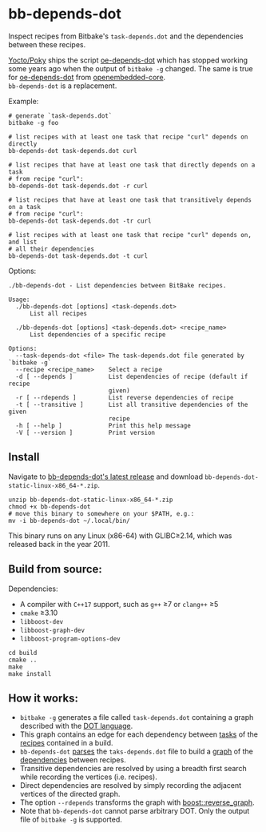 bb-depends-dot
==============

Inspect recipes from Bitbake's `task-depends.dot` and the dependencies between these recipes.

[Yocto/Poky](https://github.com/yoctoproject/poky) ships the script [oe-depends-dot](https://github.com/yoctoproject/poky/blob/cd369a732e17e57794a89519de6bab3847330630/scripts/oe-depends-dot) which has stopped working some years ago when the output of `bitbake -g` changed. The same is true for [oe-depends-dot](https://github.com/openembedded/openembedded-core/blob/0441b53d55a919b5ac42e997f4092053b017b553/scripts/oe-depends-dot) from [openembedded-core](https://github.com/openembedded/openembedded-core).  
`bb-depends-dot` is a replacement.


Example:

```shell
# generate `task-depends.dot`
bitbake -g foo

# list recipes with at least one task that recipe "curl" depends on directly
bb-depends-dot task-depends.dot curl

# list recipes that have at least one task that directly depends on a task
# from recipe "curl":
bb-depends-dot task-depends.dot -r curl

# list recipes that have at least one task that transitively depends on a task
# from recipe "curl":
bb-depends-dot task-depends.dot -tr curl

# list recipes with at least one task that recipe "curl" depends on, and list
# all their dependencies
bb-depends-dot task-depends.dot -t curl
```

Options:

```
./bb-depends-dot - List dependencies between BitBake recipes.

Usage:
  ./bb-depends-dot [options] <task-depends.dot>
      List all recipes

  ./bb-depends-dot [options] <task-depends.dot> <recipe_name>
      List dependencies of a specific recipe

Options:
  --task-depends-dot <file> The task-depends.dot file generated by `bitbake -g`
  --recipe <recipe_name>    Select a recipe
  -d [ --depends ]          List dependencies of recipe (default if recipe 
                            given)
  -r [ --rdepends ]         List reverse dependencies of recipe
  -t [ --transitive ]       List all transitive dependencies of the given 
                            recipe
  -h [ --help ]             Print this help message
  -V [ --version ]          Print version
```

## Install

Navigate to [bb-depends-dot's latest release](https://github.com/thomastrapp/bb-depends-dot/releases/latest) and download `bb-depends-dot-static-linux-x86_64-*.zip`.

```shell
unzip bb-depends-dot-static-linux-x86_64-*.zip
chmod +x bb-depends-dot
# move this binary to somewhere on your $PATH, e.g.:
mv -i bb-depends-dot ~/.local/bin/
```

This binary runs on any Linux (x86-64) with GLIBC≥2.14, which was released back in the year 2011.

## Build from source:

Dependencies:

* A compiler with `C++17` support, such as `g++` ≥7 or  `clang++` ≥5
* `cmake` ≥3.10
* `libboost-dev`
* `libboost-graph-dev`
* `libboost-program-options-dev`

```
cd build
cmake ..
make
make install
```

## How it works:

* `bitbake -g` generates a file called `task-depends.dot` containing a graph described with the [DOT language](https://en.wikipedia.org/wiki/DOT_(graph_description_language)).
* This graph contains an edge for each dependency between [tasks](https://docs.yoctoproject.org/ref-manual/tasks.html) of the [recipes](https://docs.yoctoproject.org/dev-manual/common-tasks.html#writing-a-new-recipe) contained in a build.
* `bb-depends-dot` [parses](https://github.com/thomastrapp/bb-depends-dot/blob/master/ragel/dot-machine.rl) the `taks-depends.dot` file to build a [graph](https://github.com/thomastrapp/bb-depends-dot/blob/master/bbrd/bbrd/DependencyGraph.h) of the [dependencies](https://github.com/thomastrapp/bb-depends-dot/blob/master/bbrd/bbrd/Dependencies.h) between recipes.
* Transitive dependencies are resolved by using a breadth first search while recording the vertices (i.e. recipes).
* Direct dependencies are resolved by simply recording the adjacent vertices of the directed graph.
* The option `--rdepends` transforms the graph with [boost::reverse\_graph](https://www.boost.org/doc/libs/1_77_0/libs/graph/doc/reverse_graph.html).
* Note that `bb-depends-dot` cannot parse arbitrary DOT. Only the output file of `bitbake -g` is supported.
